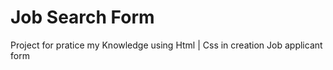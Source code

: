 # Job Search Form
 Project for pratice my Knowledge using Html | Css in creation Job applicant form
